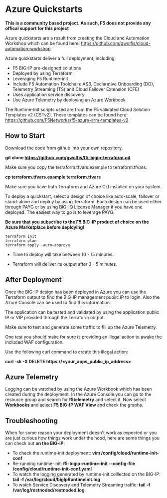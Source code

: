 # Azure Quickstarts

**This is a community based project. As such, F5 does not provide any offical support for this project**

Azure quickstarts are a result from creating the Cloud and Automation Workshop which can be found here: https://github.com/gwolfis/cloud-automation-workshop.

Azure quickstarts deliver a full deployment, including:
 * F5 BIG-IP pre-designed solutions
 * Deployed by using Terraform
 * Leveraging F5 Runtime-init
 * Include F5 Automation Toolchain: AS3, Declarative Onboarding (DO), Telemetry Streaming (TS) and Cloud Failover Extension (CFE)
 * Uses application service discovery
 * Use Azure Telemetry by deploying an Azure Workbook

 The Runtime-Init scripts used are from the F5 validated Cloud Solution Templates v2 (CSTv2). These templates can be found here: https://github.com/F5Networks/f5-azure-arm-templates-v2

 ## How to Start
 Download the code from github into your own repository.

 **git clone https://github.com/gwolfis/f5-bigip-terraform.git**

 Make sure you copy the terraform.tfvars.example to terraform.tfvars.

 **cp terraform.tfvars.example terraform.tfvars**

 Make sure you have both Terraform and Azure CLI installed on your system.

To deploy a quickstart, select a design of choice like auto-scale, failover or stand-alone and deploy by using Terraform. Each design can be used either through PAYG or by using BIG-IQ License Manager if you have one deployed. The easiest way to go is to leverage PAYG.

**Be sure that you subscribe to the F5 BIG-IP product of choice on the Azure Marketplace before deploying!**

 ```
 terraform init
 terraform plan
 terraform apply -auto-approve
 ```

* Time to deploy will take between 10 - 15 minutes.

* Terraform will deliver its output after 3 - 5 minutes.

## After Deployment
Once the BIG-IP design has been deployed in Azure you can use the Terraform output to find the BIG-IP management public IP to login. Also the Azure Console can be used to find this information.

The application can be tested and validated by using the application public IP or VIP provided through the Terraform output.

Make sure to test and generate some traffic to fill up the Azure Telemetry.

One test you should make for sure is providing an illegal action to awake the included WAF configuration.

Use the following curl command to create this illegal action:

**curl -sk -X DELETE https://<your_apps_public_ip_address>**

## Azure Telemetry
Logging can be watched by using the Azure Workbook which has been created during the deployment. In the Azure Console you can go to the resource group and search for **f5telemetry** and select it. Now select **Workbooks** and select **F5 BIG-IP WAF View** and check the graphs.

## Troubleshooting
When for some reason your deployment doesn't work as expected or you are just curious how things work under the hood, here are some things you can check out **on the BIG-IP**:

* To check the runtime-init deployment: **vim /config/cloud/runtime-init-conf**
* Re-running runtime-init: **f5-bigip-runtime-init --config-file /config/cloud/runtime-init-conf.yaml**
* To watch the logging generated by runtime-init colllected on the BIG-IP: **tail -f /var/log/cloud/bigIpRuntimeInit.log**
* To watch Service Discovery and Telemetry Streaming traffic: **tail -f /var/log/restnoded/restnoded.log**